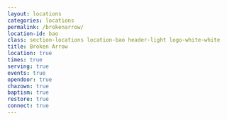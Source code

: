```yaml
---
layout: locations
categories: locations
permalink: /brokenarrow/
location-id: bao
class: section-locations location-bao header-light logo-white-white
title: Broken Arrow
location: true
times: true
serving: true
events: true
opendoor: true
chazown: true
baptism: true
restore: true
connect: true
---
```

